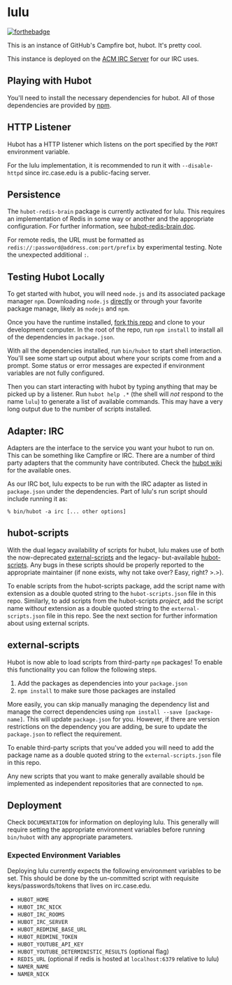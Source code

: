 # lulu

[![forthebadge](http://forthebadge.com/images/badges/powered-by-case-western-reserve.svg)](http://forthebadge.com)

This is an instance of GitHub's Campfire bot, hubot. It's pretty cool.

This instance is deployed on the [ACM IRC Server][acmirc] for our IRC uses.

[acmirc]: http://irc.case.edu

## Playing with Hubot

You'll need to install the necessary dependencies for hubot. All of
those dependencies are provided by [npm][npmjs].

[npmjs]: http://npmjs.org

## HTTP Listener

Hubot has a HTTP listener which listens on the port specified by the `PORT`
environment variable.

For the lulu implementation, it is recommended to run it with `--disable-httpd`
since irc.case.edu is a public-facing server.

##  Persistence

The `hubot-redis-brain` package is currently activated for lulu. This requires
an implementation of Redis in some way or another and the appropriate configuration. For further information, see [hubot-redis-brain doc](https://www.npmjs.com/package/hubot-redis-brain).

For remote redis, the URL must be formatted as `redis://:password@address.com:port/prefix`
by experimental testing. Note the unexpected additional `:`.

## Testing Hubot Locally

To get started with hubot, you will need `node.js` and its associated package
manager `npm`. Downloading `node.js` [directly][nodedownload] or through your
favorite package manage, likely as `nodejs` and `npm`.

Once you have the runtime installed, [fork this repo][forklulu] and clone to
your development computer. In the root of the repo, run `npm install` to install
all of the dependencies in `package.json`.

With all the dependencies installed, run `bin/hubot` to start shell interaction.
You'll see some start up output about where your scripts come from and a prompt.
Some status or error messages are expected if environment variables are not
fully configured.

Then you can start interacting with hubot by typing anything that may be picked
up by a listener. Run `hubot help .*` (the shell will *not* respond to the name
`lulu`) to generate a list of available commands. This may have a very long
output due to the number of scripts installed.

[nodedownload]: https://nodejs.org/download/
[forklulu]: https://github.com/cwruacm/lulu/fork

## Adapter: IRC

Adapters are the interface to the service you want your hubot to run on. This
can be something like Campfire or IRC. There are a number of third party
adapters that the community have contributed. Check the
[hubot wiki][hubot-wiki] for the available ones.

As our IRC bot, lulu expects to be run with the IRC adapter as listed in
`package.json` under the dependencies. Part of lulu's run script should
include running it as:

    % bin/hubot -a irc [... other options]

[hubot-wiki]: https://github.com/github/hubot/wiki

## hubot-scripts

With the dual legacy availability of scripts for hubot, lulu makes use of both
the now-deprecated [external-scripts][external-scripts] and the legacy-
but-available [hubot-scripts][hubot-scripts]. Any bugs in these scripts should
be properly reported to the appropriate maintainer (if none exists, why not take
over? Easy, right? >.>).

To enable scripts from the hubot-scripts package, add the script name with
extension as a double quoted string to the `hubot-scripts.json` file in this
repo. Similarly, to add scripts from the hubot-scripts *project*, add the script
name with*out* extension as a double quoted string to the
`external-scripts.json` file in this repo. See the next section for further
information about using external scripts.

[hubot-scripts]: https://github.com/github/hubot-scripts
[external-scripts]: https://github.com/hubot-scripts/

## external-scripts

Hubot is now able to load scripts from third-party `npm` packages! To enable
this functionality you can follow the following steps.

1. Add the packages as dependencies into your `package.json`
2. `npm install` to make sure those packages are installed

More easily, you can skip manually managing the dependency list and manage the
correct dependencies using `npm install --save [package-name]`. This will update
`package.json` for you. However, if there are version restrictions on the
dependency you are adding, be sure to update the `package.json` to reflect the
requirement.

To enable third-party scripts that you've added you will need to add the package
name as a double quoted string to the `external-scripts.json` file in this repo.

Any new scripts that you want to make generally available should be implemented
as independent repositories that are connected to `npm`.

## Deployment

Check `DOCUMENTATION` for information on deploying lulu. This generally will
require setting the appropriate environment variables before running `bin/hubot`
with any appropriate parameters.

### Expected Environment Variables

Deploying lulu currently expects the following environment variables to be set.
This should be done by the un-committed script with requisite
keys/passwords/tokens that lives on irc.case.edu.

- `HUBOT_HOME`
- `HUBOT_IRC_NICK`
- `HUBOT_IRC_ROOMS`
- `HUBOT_IRC_SERVER`
- `HUBOT_REDMINE_BASE_URL`
- `HUBOT_REDMINE_TOKEN`
- `HUBOT_YOUTUBE_API_KEY`
- `HUBOT_YOUTUBE_DETERMINISTIC_RESULTS` (optional flag)
- `REDIS_URL` (optional if redis is hosted at `localhost:6379` relative to lulu)
- `NAMER_NAME`
- `NAMER_NICK`
